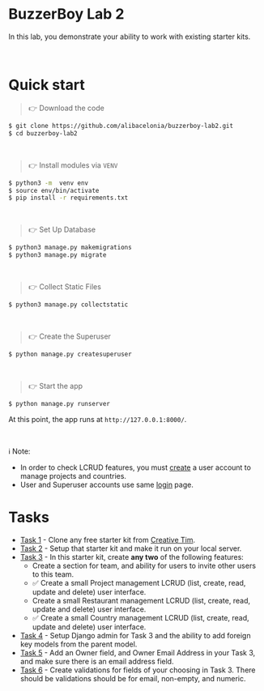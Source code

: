 # BuzzerBoy Lab 2

In this lab, you demonstrate your ability to work with existing starter kits. 

<br>

# Quick start

> 👉 Download the code  

```bash
$ git clone https://github.com/alibacelonia/buzzerboy-lab2.git
$ cd buzzerboy-lab2
```

<br />

> 👉 Install modules via `VENV`  

```bash
$ python3 -m  venv env
$ source env/bin/activate
$ pip install -r requirements.txt
```

<br />

> 👉 Set Up Database

```bash
$ python3 manage.py makemigrations
$ python3 manage.py migrate
```

<br />

> 👉 Collect Static Files

```bash
$ python3 manage.py collectstatic
```

<br />

> 👉 Create the Superuser

```bash
$ python manage.py createsuperuser
```

<br />

> 👉 Start the app

```bash
$ python manage.py runserver
```

At this point, the app runs at `http://127.0.0.1:8000/`. 

<br />

ℹ️ Note: 
* In order to check LCRUD features, you must [create](http://127.0.0.1:8000/accounts/register/) a user account to manage projects and countries.
* User and Superuser accounts use same [login](http://127.0.0.1:8000/accounts/login/) page.


# Tasks

* [Task 1](submission-lab2/Lab2-task1.md) - Clone any free starter kit from [Creative Tim](https://www.creative-tim.com).
* [Task 2](submission-lab2/Lab2-task2.md) - Setup that starter kit and make it run on your local server.
* [Task 3](submission-lab2/Lab2-task3.md) - In this starter kit, create **any two** of the following features:
  * Create a section for team, and ability for users to invite other users to this team. 
  * ✅ Create a small Project management LCRUD (list, create, read, update and delete) user interface.
  * Create a small Restaurant management LCRUD (list, create, read, update and delete) user interface.
  * ✅ Create a small Country management LCRUD (list, create, read, update and delete) user interface.
* [Task 4](submission-lab2/Lab2-task4.md) - Setup Django admin for Task 3 and the ability to add foreign key models from the parent model.
* [Task 5](submission-lab2/Lab2-task5.md) - Add an Owner field, and Owner Email Address in your Task 3, and make sure there is an email address field.
* [Task 6](submission-lab2/Lab2-task6.md) - Create validations for fields of your choosing in Task 3. There should be validations should be for email,
non-empty, and numeric.

